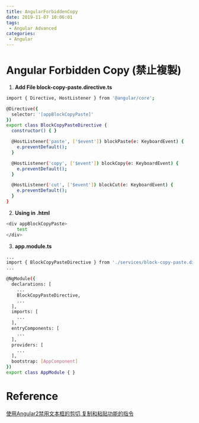 ```yaml
---
title: AngularForbiddenCopy
date: 2019-11-07 10:06:01
tags:
 - Angular Advanced
categories: 
 - Angular
---
```


# Angular Forbidden Copy (禁止複製)

1. **Add File block-copy-paste.directive.ts**
~~~ bash
import { Directive, HostListener } from '@angular/core';

@Directive({
  selector: '[appBlockCopyPaste]'
})
export class BlockCopyPasteDirective {
  constructor() { }

  @HostListener('paste', ['$event']) blockPaste(e: KeyboardEvent) {
    e.preventDefault();
  }

  @HostListener('copy', ['$event']) blockCopy(e: KeyboardEvent) {
    e.preventDefault();
  }

  @HostListener('cut', ['$event']) blockCut(e: KeyboardEvent) {
    e.preventDefault();
  }
}
~~~

2. **Using in .html**
~~~ bash
<div appBlockCopyPaste>
    test
</div>
~~~

3. **app.module.ts**
~~~ bash
...
import { BlockCopyPasteDirective } from './services/block-copy-paste.directive';
...

@NgModule({
  declarations: [
    ...
    BlockCopyPasteDirective,
    ...
  ],
  imports: [
    ...
  ],
  entryComponents: [
    ...
  ],
  providers: [
    ...
  ],
  bootstrap: [AppComponent]
})
export class AppModule { }
~~~

# Reference
[使用Angular2禁用文本框的剪切,复制和粘贴功能的指令](http://www.voidcn.com/article/p-uvgccuek-bys.html)